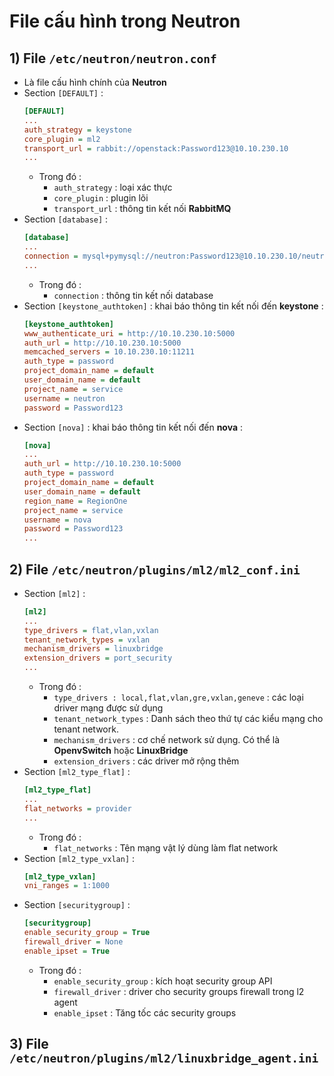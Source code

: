# File cấu hình trong Neutron
## **1) File `/etc/neutron/neutron.conf`**
- Là file cấu hình chính của **Neutron**
- Section `[DEFAULT]` :
    ```ini
    [DEFAULT]
    ...
    auth_strategy = keystone
    core_plugin = ml2
    transport_url = rabbit://openstack:Password123@10.10.230.10
    ...
    ```
    - Trong đó :
        - `auth_strategy` : loại xác thực
        - `core_plugin` : plugin lõi
        - `transport_url` : thông tin kết nối **RabbitMQ**
- Section `[database]` :
    ```ini
    [database]
    ...
    connection = mysql+pymysql://neutron:Password123@10.10.230.10/neutron
    ...
    ```
    - Trong đó :
        - `connection` : thông tin kết nối database
- Section `[keystone_authtoken]` : khai báo thông tin kết nối đến **keystone** :
    ```ini
    [keystone_authtoken]
    www_authenticate_uri = http://10.10.230.10:5000
    auth_url = http://10.10.230.10:5000
    memcached_servers = 10.10.230.10:11211
    auth_type = password
    project_domain_name = default
    user_domain_name = default
    project_name = service
    username = neutron
    password = Password123
    ```
- Section `[nova]` : khai báo thông tin kết nối đến **nova** :
    ```ini
    [nova]
    ...
    auth_url = http://10.10.230.10:5000
    auth_type = password
    project_domain_name = default
    user_domain_name = default
    region_name = RegionOne
    project_name = service
    username = nova
    password = Password123
    ...
    ```
## **2) File `/etc/neutron/plugins/ml2/ml2_conf.ini`**
- Section `[ml2]` :
    ```ini
    [ml2]
    ...
    type_drivers = flat,vlan,vxlan
    tenant_network_types = vxlan
    mechanism_drivers = linuxbridge
    extension_drivers = port_security
    ...
    ```
    - Trong đó :
        - `type_drivers : local,flat,vlan,gre,vxlan,geneve` : các loại driver mạng được sử dụng
        - `tenant_network_types` : Danh sách theo thứ tự các kiểu mạng cho tenant network.
        - `mechanism_drivers` : cơ chế network sử dụng. Có thể là **OpenvSwitch** hoặc **LinuxBridge**
        - `extension_drivers` : các driver mở rộng thêm
- Section `[ml2_type_flat]` :
    ```ini
    [ml2_type_flat]
    ...
    flat_networks = provider
    ...
    ```
    - Trong đó :
        - `flat_networks` : Tên mạng vật lý dùng làm flat network
- Section `[ml2_type_vxlan]` :
    ```ini
    [ml2_type_vxlan]
    vni_ranges = 1:1000
    ```
- Section `[securitygroup]` :
    ```ini
    [securitygroup]
    enable_security_group = True
    firewall_driver = None
    enable_ipset = True
    ```
    - Trong đó :
        - `enable_security_group` : kích hoạt security group API
        - `firewall_driver` : driver cho security groups firewall trong l2 agent
        - `enable_ipset` : Tăng tốc các security groups
## **3) File `/etc/neutron/plugins/ml2/linuxbridge_agent.ini`**
